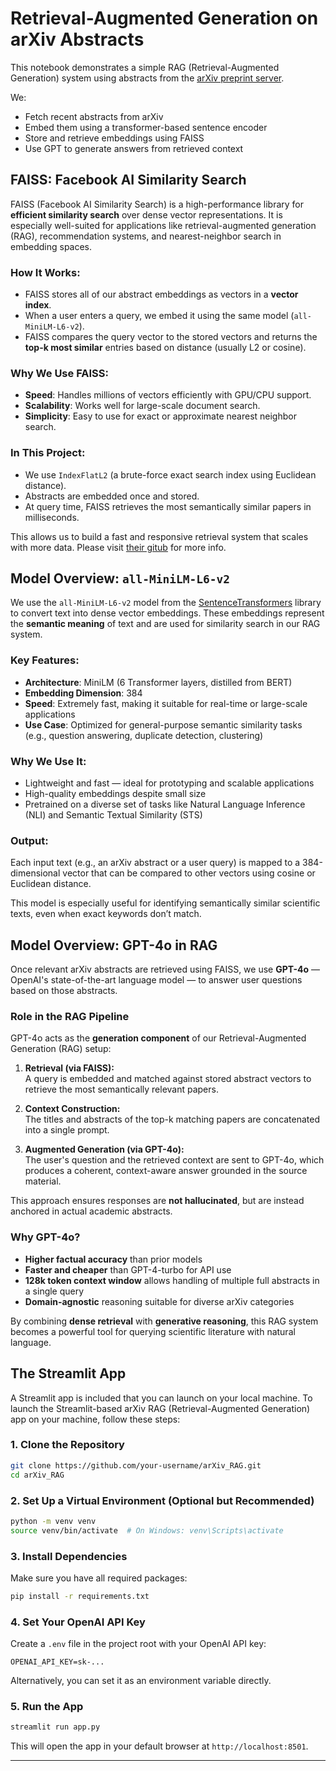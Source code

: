 # Retrieval-Augmented Generation on arXiv Abstracts

This notebook demonstrates a simple RAG (Retrieval-Augmented Generation) system using abstracts from the [arXiv preprint server](https://arxiv.org).

We:
- Fetch recent abstracts from arXiv
- Embed them using a transformer-based sentence encoder
- Store and retrieve embeddings using FAISS
- Use GPT to generate answers from retrieved context

##  FAISS: Facebook AI Similarity Search

FAISS (Facebook AI Similarity Search) is a high-performance library for **efficient similarity search** over dense vector representations. It is especially well-suited for applications like retrieval-augmented generation (RAG), recommendation systems, and nearest-neighbor search in embedding spaces.  

###  How It Works:
- FAISS stores all of our abstract embeddings as vectors in a **vector index**.
- When a user enters a query, we embed it using the same model (`all-MiniLM-L6-v2`).
- FAISS compares the query vector to the stored vectors and returns the **top-k most similar** entries based on distance (usually L2 or cosine).

###  Why We Use FAISS:
- **Speed**: Handles millions of vectors efficiently with GPU/CPU support.
- **Scalability**: Works well for large-scale document search.
- **Simplicity**: Easy to use for exact or approximate nearest neighbor search.

###  In This Project:
- We use `IndexFlatL2` (a brute-force exact search index using Euclidean distance).
- Abstracts are embedded once and stored.
- At query time, FAISS retrieves the most semantically similar papers in milliseconds.

This allows us to build a fast and responsive retrieval system that scales with more data.  Please visit [their gitub](https://github.com/facebookresearch/faiss/wiki/) for more info.


##  Model Overview: `all-MiniLM-L6-v2`

We use the `all-MiniLM-L6-v2` model from the [SentenceTransformers](https://www.sbert.net/) library to convert text into dense vector embeddings. These embeddings represent the **semantic meaning** of text and are used for similarity search in our RAG system.

###  Key Features:
- **Architecture**: MiniLM (6 Transformer layers, distilled from BERT)
- **Embedding Dimension**: 384
- **Speed**: Extremely fast, making it suitable for real-time or large-scale applications
- **Use Case**: Optimized for general-purpose semantic similarity tasks (e.g., question answering, duplicate detection, clustering)

###  Why We Use It:
- Lightweight and fast — ideal for prototyping and scalable applications
- High-quality embeddings despite small size
- Pretrained on a diverse set of tasks like Natural Language Inference (NLI) and Semantic Textual Similarity (STS)

###  Output:
Each input text (e.g., an arXiv abstract or a user query) is mapped to a 384-dimensional vector that can be compared to other vectors using cosine or Euclidean distance.

This model is especially useful for identifying semantically similar scientific texts, even when exact keywords don’t match.

## Model Overview: GPT-4o in RAG

Once relevant arXiv abstracts are retrieved using FAISS, we use **GPT-4o** — OpenAI's state-of-the-art language model — to answer user questions based on those abstracts.

### Role in the RAG Pipeline

GPT-4o acts as the **generation component** of our Retrieval-Augmented Generation (RAG) setup:

1. **Retrieval (via FAISS):**  
   A query is embedded and matched against stored abstract vectors to retrieve the most semantically relevant papers.

2. **Context Construction:**  
   The titles and abstracts of the top-k matching papers are concatenated into a single prompt.

3. **Augmented Generation (via GPT-4o):**  
   The user's question and the retrieved context are sent to GPT-4o, which produces a coherent, context-aware answer grounded in the source material.

This approach ensures responses are **not hallucinated**, but are instead anchored in actual academic abstracts.

### Why GPT-4o?

- **Higher factual accuracy** than prior models
- **Faster and cheaper** than GPT-4-turbo for API use
- **128k token context window** allows handling of multiple full abstracts in a single query
- **Domain-agnostic** reasoning suitable for diverse arXiv categories

By combining **dense retrieval** with **generative reasoning**, this RAG system becomes a powerful tool for querying scientific literature with natural language.

## The Streamlit App

A Streamlit app is included that you can launch on your local machine. To launch the Streamlit-based arXiv RAG (Retrieval-Augmented Generation) app on your machine, follow these steps:

### 1. **Clone the Repository**
```bash
git clone https://github.com/your-username/arXiv_RAG.git
cd arXiv_RAG
```

### 2. **Set Up a Virtual Environment (Optional but Recommended)**
```bash
python -m venv venv
source venv/bin/activate  # On Windows: venv\Scripts\activate
```

### 3. **Install Dependencies**
Make sure you have all required packages:
```bash
pip install -r requirements.txt
```

### 4. **Set Your OpenAI API Key**
Create a `.env` file in the project root with your OpenAI API key:

```
OPENAI_API_KEY=sk-...
```

Alternatively, you can set it as an environment variable directly.

### 5. **Run the App**
```bash
streamlit run app.py
```

This will open the app in your default browser at `http://localhost:8501`. 

---

